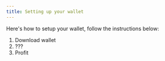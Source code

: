 ```yaml
---
title: Setting up your wallet
---
```


Here's how to setup your wallet, follow the instructions below:

1. Download wallet
2. ???
3. Profit
